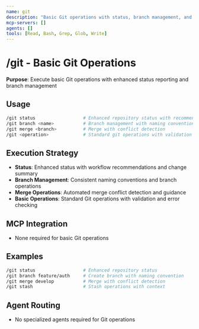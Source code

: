 ```yaml
---
name: git
description: "Basic Git operations with status, branch management, and workflow guidance"
mcp-servers: []
agents: []
tools: [Read, Bash, Grep, Glob, Write]
---
```


# /git - Basic Git Operations

**Purpose**: Execute basic Git operations with enhanced status reporting and branch management

## Usage

```bash
/git status                  # Enhanced repository status with recommendations
/git branch <name>           # Branch management with naming conventions
/git merge <branch>          # Merge with conflict detection
/git <operation>             # Standard git operations with validation
```

## Execution Strategy

- **Status**: Enhanced status with workflow recommendations and change summary
- **Branch Management**: Consistent naming conventions and branch operations
- **Merge Operations**: Automated merge conflict detection and guidance
- **Basic Operations**: Standard Git operations with validation and error checking

## MCP Integration

- None required for basic Git operations

## Examples

```bash
/git status                  # Enhanced repository status
/git branch feature/auth     # Create branch with naming convention
/git merge develop           # Merge with conflict detection
/git stash                   # Stash operations with context
```

## Agent Routing

- No specialized agents required for Git operations

